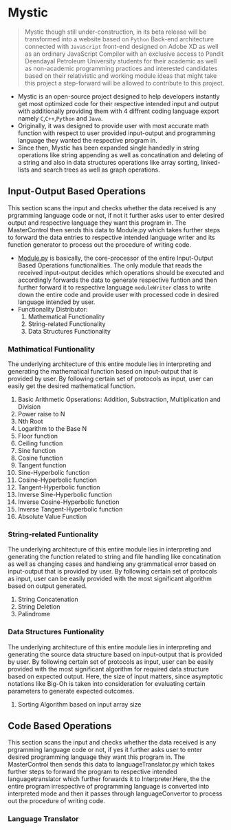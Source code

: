# Mystic
>Mystic though still under-construction, in its beta release will be transformed into a website based on `Python` Back-end architecture connected with `JavaScript` front-end designed on Adobe XD as well as an ordinary JavaScript Compiler with an exclusive access to Pandit Deendayal Petroleum University students for their academic as well as non-academic programming practices and interested candidates based on their relativistic and working module ideas that might take this project a step-forward will be allowed to contribute to this project.

- Mystic is an open-source project designed to help developers instantly get most optimized code for their respective intended input and output with additionally providing them with 4 diffrent coding language export namely `C`,`C++`,`Python` and `Java`.
- Originally, it was designed to provide user with most accurate math function with respect to user provided input-output and programming language they wanted the respective program in.
- Since then, Mystic has been expanded single handedly in string operations like string appending as well as concatination and deleting of a string and also in data structures operations like array sorting, linked-lists and search trees as well as graph operations.
## Input-Output Based Operations
This section scans the input and checks whether the data received is any prgramming language code or not, if not it further asks user to enter desired output and respective language they want this program in.
The MasterControl then sends this data to Module.py which takes further steps to forward the data entries to respective intended language writer and its function generator to process out the procedure of writing code.
- [Module.py](https://github.com/RankJay/Mystic/blob/master/Module.py) is basically, the core-processor of the entire Input-Output Based Operations functionalities. The only module that reads the received input-output decides which operations should be executed and accordingly forwards the data to generate respective funtion and then further forward it to respective language `moduleWriter` class to write down the entire code and provide user with processed code in desired language intended by user.
- Functionality Distributor:
  1) Mathematical Functionality
  2) String-related Functionality
  3) Data Structures Functionality
### Mathimatical Funtionality
The underlying architecture of this entire module lies in interpreting and generating the mathematical function based on input-output that is provided by user. By following certain set of protocols as input, user can easily get the desired mathematical function.
1) Basic Arithmetic Opserations: Addition, Substraction, Multiplication and Division
2) Power raise to N
3) Nth Root
4) Logarithm to the Base N
5) Floor function
6) Ceiling function
7) Sine function
8) Cosine function
9) Tangent function
10) Sine-Hyperbolic function
11) Cosine-Hyperbolic function
12) Tangent-Hyperbolic function
13) Inverse Sine-Hyperbolic function
14) Inverse Cosine-Hyperbolic function
15) Inverse Tangent-Hyperbolic function
16) Absolute Value Function
### String-related Funtionality
The underlying architecture of this entire module lies in interpreting and generating the function related to string and file handling like concatination as well as changing cases and handleing any grammatical error based on input-output that is provided by user. By following certain set of protocols as input, user can be easily provided with the most significant algorithm based on output generated.
1) String Concatenation
2) String Deletion
3) Palindrome
### Data Structures Funtionality
The underlying architecture of this entire module lies in interpreting and generating the source data structure based on input-output that is provided by user. By following certain set of protocols as input, user can be easily provided with the most significant algorithm for required data structure based on expected output. Here, the size of input matters, since asymptotic notations like Big-Oh is taken into consideration for evaluating certain parameters to generate expected outcomes.
1) Sorting Algorithm based on input array size
## Code Based Operations
This section scans the input and checks whether the data received is any prgramming language code or not, if yes it further asks user to enter desired programming language they want this program in.
The MasterControl then sends this data to languageTranslator.py which takes further steps to forward the program to respective intended languagetranslator which further forwards it to Interpreter.Here, the the entire program irrespective of programming language is converted into interpreted mode and then it passes through languageConvertor to process out the procedure of writing code.
### Language Translator
